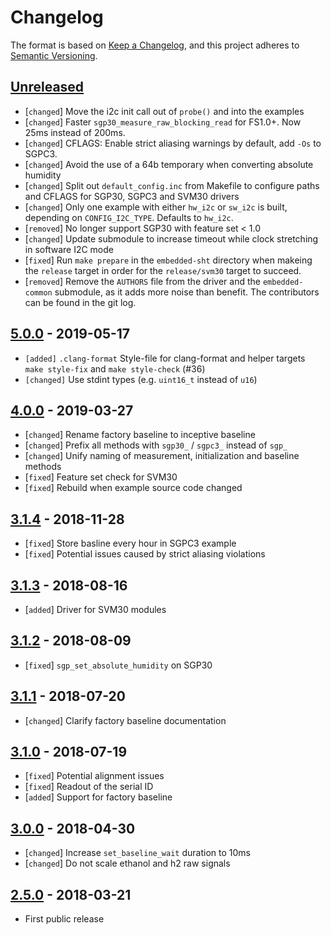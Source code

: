 # Changelog

The format is based on [Keep a Changelog](https://keepachangelog.com/en/1.0.0/),
and this project adheres to [Semantic Versioning](https://semver.org/spec/v2.0.0.html).

## [Unreleased]

* [`changed`] Move the i2c init call out of `probe()` and into the examples
* [`changed`] Faster `sgp30_measure_raw_blocking_read` for FS1.0+. Now 25ms
              instead of 200ms.
* [`changed`] CFLAGS: Enable strict aliasing warnings by default, add `-Os` to
              SGPC3.
* [`changed`] Avoid the use of a 64b temporary when converting absolute humidity
* [`changed`] Split out `default_config.inc` from Makefile to configure paths
              and CFLAGS for SGP30, SGPC3 and SVM30 drivers
* [`changed`] Only one example with either `hw_i2c` or `sw_i2c` is built,
              depending on `CONFIG_I2C_TYPE`. Defaults to `hw_i2c`.
* [`removed`] No longer support SGP30 with feature set < 1.0
* [`changed`] Update submodule to increase timeout while clock stretching in
              software I2C mode
* [`fixed`]   Run `make prepare` in the `embedded-sht` directory when makeing
              the `release` target in order for the `release/svm30` target to
              succeed.
* [`removed`] Remove the `AUTHORS` file from the driver and the
              `embedded-common` submodule, as it adds more noise than benefit.
              The contributors can be found in the git log.

## [5.0.0] - 2019-05-17

* `[added]` `.clang-format` Style-file for clang-format and helper targets
            `make style-fix` and `make style-check` (#36)
* `[changed]` Use stdint types (e.g. `uint16_t` instead of `u16`)

## [4.0.0] - 2019-03-27

 * [`changed`] Rename factory baseline to inceptive baseline
 * [`changed`] Prefix all methods with `sgp30_` / `sgpc3_` instead of `sgp_`
 * [`changed`] Unify naming of measurement, initialization and baseline methods
 * [`fixed`] Feature set check for SVM30
 * [`fixed`] Rebuild when example source code changed

## [3.1.4] - 2018-11-28

 * [`fixed`] Store basline every hour in SGPC3 example
 * [`fixed`] Potential issues caused by strict aliasing violations

## [3.1.3] - 2018-08-16

 * [`added`] Driver for SVM30 modules

## [3.1.2] - 2018-08-09

 * [`fixed`] `sgp_set_absolute_humidity` on SGP30

## [3.1.1] - 2018-07-20

 * [`changed`] Clarify factory baseline documentation

## [3.1.0] - 2018-07-19

 * [`fixed`] Potential alignment issues
 * [`fixed`] Readout of the serial ID
 * [`added`] Support for factory baseline

## [3.0.0] - 2018-04-30

 * [`changed`] Increase `set_baseline_wait` duration to 10ms
 * [`changed`] Do not scale ethanol and h2 raw signals

## [2.5.0] - 2018-03-21

 * First public release

[Unreleased]: https://github.com/Sensirion/embedded-sgp/compare/5.0.0...master
[5.0.0]: https://github.com/Sensirion/embedded-sgp/compare/4.0.0...5.0.0
[4.0.0]: https://github.com/Sensirion/embedded-sgp/compare/3.1.4...4.0.0
[3.1.4]: https://github.com/Sensirion/embedded-sgp/compare/3.1.3...3.1.4
[3.1.3]: https://github.com/Sensirion/embedded-sgp/compare/3.1.2...3.1.3
[3.1.2]: https://github.com/Sensirion/embedded-sgp/compare/3.1.1...3.1.2
[3.1.1]: https://github.com/Sensirion/embedded-sgp/compare/3.1.0...3.1.1
[3.1.0]: https://github.com/Sensirion/embedded-sgp/compare/3.0.0...3.1.0
[3.0.0]: https://github.com/Sensirion/embedded-sgp/compare/2.5.0...3.0.0
[2.5.0]: https://github.com/Sensirion/embedded-sgp/releases/tag/2.5.0
